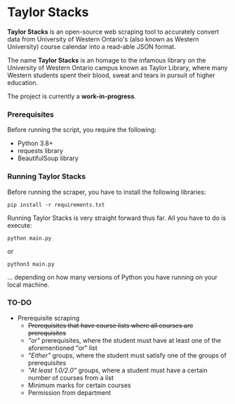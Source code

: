 # Taylor Stacks

**Taylor Stacks** is an open-source web scraping tool to accurately convert data from University of Western Ontario's 
(also known as Western University) course calendar into a read-able JSON format.

The name **Taylor Stacks** is an homage to the infamous library on the University of Western Ontario campus known as
Taylor Library, where many Western students spent their blood, sweat and tears in pursuit of higher education.

The project is currently a **work-in-progress**.

### Prerequisites
Before running the script, you require the following:
* Python 3.8+
* requests library
* BeautifulSoup library

### Running Taylor Stacks
Before running the scraper, you have to install the following libraries:
```
pip install -r requirements.txt
```

Running Taylor Stacks is very straight forward thus far. All you have to do is execute:
```
python main.py
```
or 
```
python3 main.py
```
... depending on how many versions of Python you have running on your local machine.

### TO-DO
* Prerequisite scraping
    * ~~Prerequisites that have course lists where all courses are prerequisites~~
    * *"or"* prerequisites, where the student must have at least one of the aforementioned "or" list
    * *"Either"* groups, where the student must satisfy one of the groups of prerequisites
    * *"At least 1.0/2.0"* groups, where a student must have a certain number of courses from a list
    * Minimum marks for certain courses
    * Permission from department
